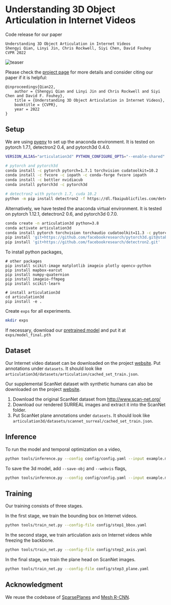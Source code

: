 # Understanding 3D Object Articulation in Internet Videos

Code release for our paper

```
Understanding 3D Object Articulation in Internet Videos
Shengyi Qian, Linyi Jin, Chris Rockwell, Siyi Chen, David Fouhey
CVPR 2022
```

![teaser](docs/teaser.png)

Please check the [project page](https://jasonqsy.github.io/Articulation3D/) for more details and consider citing our paper if it is helpful:

```
@inproceedings{Qian22,
    author = {Shengyi Qian and Linyi Jin and Chris Rockwell and Siyi Chen and David F. Fouhey},
    title = {Understanding 3D Object Articulation in Internet Videos},
    booktitle = {CVPR},
    year = 2022
}
```

## Setup

We are using [pyenv](https://github.com/pyenv/pyenv) to set up the anaconda environment. It is tested on pytorch 1.7.1, detectron2 0.4, and pytorch3d 0.4.0.

```bash
VERSION_ALIAS="articulation3d" PYTHON_CONFIGURE_OPTS="--enable-shared" pyenv install anaconda3-2020.11

# pytorch and pytorch3d
conda install -c pytorch pytorch=1.7.1 torchvision cudatoolkit=10.2
conda install -c fvcore -c iopath -c conda-forge fvcore iopath
conda install -c bottler nvidiacub
conda install pytorch3d -c pytorch3d

# detectron2 with pytorch 1.7, cuda 10.2
python -m pip install detectron2 -f https://dl.fbaipublicfiles.com/detectron2/wheels/cu102/torch1.7/index.html
```

Alternatively, we have tested the anaconda virtual environment. It is tested on pytorch 1.12.1, detectron2 0.6, and pytorch3d 0.7.0.

```bash
conda create -n articulation3d python=3.8
conda activate articulation3d
conda install pytorch torchvision torchaudio cudatoolkit=11.3 -c pytorch
pip install 'git+https://github.com/facebookresearch/pytorch3d.git@stable'
pip install 'git+https://github.com/facebookresearch/detectron2.git'
```

To install python packages,

```
# other packages
pip install scikit-image matplotlib imageio plotly opencv-python
pip install mapbox-earcut
pip install numpy-quaternion
pip install imageio-ffmpeg
pip install scikit-learn

# install articulation3d
cd articulation3d
pip install -e .
```

Create `exps` for all experiments.

```bash
mkdir exps
```

If necessary, download our [pretrained model](https://drive.google.com/file/d/1ZBhUqoflC57JLd0DjOZAzErhN4fDV3c6/view?usp=sharing) and put it at `exps/model_final.pth`


## Dataset

Our Internet video dataset can be downloaded on the project [website](https://jasonqsy.github.io/Articulation3D/). Put annotations under `datasets`. It should look like `articulation3d/datasets/articulation/cached_set_train.json`.

Our supplemental ScanNet dataset with synthetic humans can also be downloaded on the project [website](https://jasonqsy.github.io/Articulation3D/).

1. Download the original ScanNet dataset from http://www.scan-net.org/
2. Download our rendered SURREAL images and extract it into the ScanNet folder.
3. Put ScanNet plane annotations under `datasets`. It should look like `articulation3d/datasets/scannet_surreal/cached_set_train.json`.


## Inference

To run the model and temporal optimization on a video,

```bash
python tools/inference.py --config config/config.yaml --input example.mp4 --output output
```

To save the 3d model, add `--save-obj` and `--webvis` flags,

```bash
python tools/inference.py --config config/config.yaml --input example.mp4 --output output --save-obj --webvis
```

## Training 

Our training consists of three stages.

In the first stage, we train the bounding box on Internet videos.

```bash
python tools/train_net.py --config-file config/step1_bbox.yaml
```

In the second stage, we train articulation axis on Internet videos while freezing the backbone.

```bash
python tools/train_net.py --config-file config/step2_axis.yaml
```

In the final stage, we train the plane head on ScanNet images.

```bash
python tools/train_net.py --config-file config/step3_plane.yaml
```

## Acknowledgment

We reuse the codebase of [SparsePlanes](https://github.com/jinlinyi/SparsePlanes) and [Mesh R-CNN](https://github.com/facebookresearch/meshrcnn).
